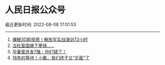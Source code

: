# 人民日报公众号

最近更新时间: 2022-08-08 17:01:53

--- 
1. [裸眼3D即视感！解放军实战演训72小时](https://mp.weixin.qq.com/s/p1TEF6Z-M3R_3dD3JiGQzQ) 
2. [当杜富国摘下墨镜……](https://mp.weixin.qq.com/s/rWIN0ucYvcsTxNWqEh3WTw) 
3. [华春莹连发7推：你们错了！](https://mp.weixin.qq.com/s/vwgYjtpziSCRckwybkjajA) 
4. [18年的等待！小戴，我们终于又“见面”了](https://mp.weixin.qq.com/s/JLTOuT61AljKd9UDUssZPA) 
